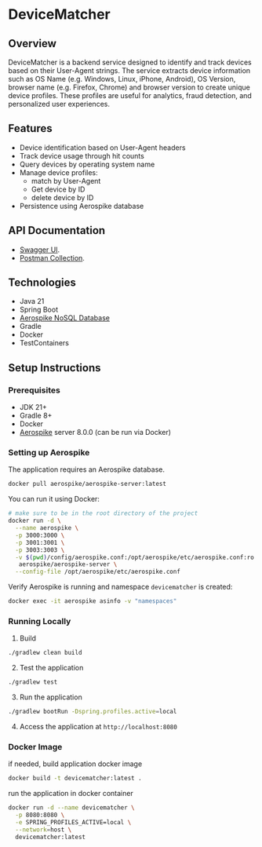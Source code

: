 # DeviceMatcher

## Overview

DeviceMatcher is a backend service designed to identify and track devices based on their User-Agent strings. 
The service extracts device information such as OS Name (e.g. Windows, Linux, iPhone, Android), OS Version, browser name (e.g. Firefox, Chrome) and browser version 
to create unique device profiles. These profiles are useful for analytics, fraud detection, and personalized user experiences.

## Features

- Device identification based on User-Agent headers
- Track device usage through hit counts
- Query devices by operating system name
- Manage device profiles: 
  - match by User-Agent
  - Get device by ID
  - delete device by ID
- Persistence using Aerospike database

## API Documentation

- [Swagger UI](http://localhost:8080/swagger-ui/index.html).
- [Postman Collection](docs/devicematcher.postman_collection.json).

## Technologies

- Java 21
- Spring Boot
- [Aerospike NoSQL Database](https://aerospike.com/)
- Gradle
- Docker
- TestContainers

## Setup Instructions

### Prerequisites

- JDK 21+
- Gradle 8+
- Docker
- [Aerospike](https://aerospike.com/) server 8.0.0 (can be run via Docker)

### Setting up Aerospike

The application requires an Aerospike database. 

```bash
docker pull aerospike/aerospike-server:latest
```

You can run it using Docker:

```bash
# make sure to be in the root directory of the project
docker run -d \
  --name aerospike \
  -p 3000:3000 \
  -p 3001:3001 \
  -p 3003:3003 \
  -v $(pwd)/config/aerospike.conf:/opt/aerospike/etc/aerospike.conf:ro \
   aerospike/aerospike-server \
  --config-file /opt/aerospike/etc/aerospike.conf
```
Verify Aerospike is running and namespace `devicematcher` is created:

```bash
docker exec -it aerospike asinfo -v "namespaces"
```

### Running Locally

1. Build 

```bash
./gradlew clean build
```
2. Test the application
```bash
./gradlew test
```

3. Run the application
```bash
./gradlew bootRun -Dspring.profiles.active=local
```

4. Access the application at `http://localhost:8080`

### Docker Image

if needed, build application docker image

```bash
docker build -t devicematcher:latest .
```

run the application in docker container

```bash
docker run -d --name devicematcher \
  -p 8080:8080 \
  -e SPRING_PROFILES_ACTIVE=local \
  --network=host \
  devicematcher:latest
```
